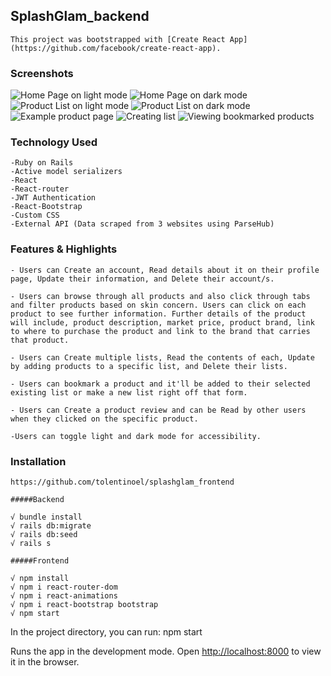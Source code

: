 
## SplashGlam_backend
    This project was bootstrapped with [Create React App](https://github.com/facebook/create-react-app).


### Screenshots
   ![Home Page on light mode](splashglam_frontend/src/screenshots/LightMode_home.png)
   ![Home Page on dark mode](splashglam_frontend/src/screenshots/DarkMode_home.png)
   ![Product List on light mode](splashglam_frontend/src/screenshots/LightMode_main.png)
   ![Product List on dark mode](splashglam_frontend/src/screenshots/DarkMode_main.png)
   ![Example product page](splashglam_frontend/src/screenshots/productpage.png)
   ![Creating list](splashglam_frontend/src/screenshots/CreateList.png)
   ![Viewing bookmarked products](splashglam_frontend/src/screenshots/ViewLists.png)

### Technology Used
    -Ruby on Rails
    -Active model serializers
    -React
    -React-router
    -JWT Authentication
    -React-Bootstrap
    -Custom CSS
    -External API (Data scraped from 3 websites using ParseHub)

### Features & Highlights
    - Users can Create an account, Read details about it on their profile page, Update their information, and Delete their account/s.

    - Users can browse through all products and also click through tabs and filter products based on skin concern. Users can click on each product to see further information. Further details of the product will include, product description, market price, product brand, link to where to purchase the product and link to the brand that carries that product.

    - Users can Create multiple lists, Read the contents of each, Update by adding products to a specific list, and Delete their lists.

    - Users can bookmark a product and it'll be added to their selected existing list or make a new list right off that form.

    - Users can Create a product review and can be Read by other users when they clicked on the specific product.

    -Users can toggle light and dark mode for accessibility.

### Installation
    https://github.com/tolentinoel/splashglam_frontend

    #####Backend

    √ bundle install
    √ rails db:migrate
    √ rails db:seed
    √ rails s

    #####Frontend

    √ npm install
    √ npm i react-router-dom
    √ npm i react-animations
    √ npm i react-bootstrap bootstrap
    √ npm start

In the project directory, you can run:
npm start

Runs the app in the development mode.
Open [http://localhost:8000](http://localhost:8000) to view it in the browser.


